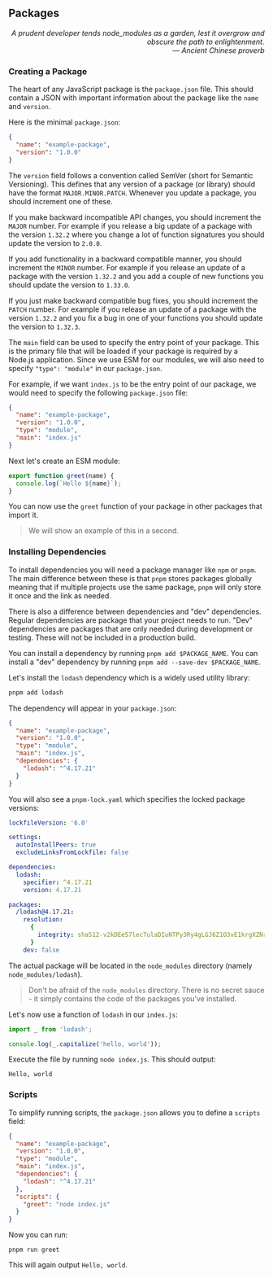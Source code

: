 ## Packages

<div style="text-align: right"> <i>A prudent developer tends node_modules as a garden, lest it overgrow and obscure the path to enlightenment. <br> — Ancient Chinese proverb </i> </div>

### Creating a Package

The heart of any JavaScript package is the `package.json` file.
This should contain a JSON with important information about the package like the `name` and `version`.

Here is the minimal `package.json`:

```json
{
  "name": "example-package",
  "version": "1.0.0"
}
```

The `version` field follows a convention called SemVer (short for Semantic Versioning).
This defines that any version of a package (or library) should have the format `MAJOR.MINOR.PATCH`.
Whenever you update a package, you should increment one of these.

If you make backward incompatible API changes, you should increment the `MAJOR` number.
For example if you release a big update of a package with the version `1.32.2` where you change a lot of function signatures you should update the version to `2.0.0`.

If you add functionality in a backward compatible manner, you should increment the `MINOR` number.
For example if you release an update of a package with the version `1.32.2` and you add a couple of new functions you should update the version to `1.33.0`.

If you just make backward compatible bug fixes, you should increment the `PATCH` number.
For example if you release an update of a package with the version `1.32.2` and you fix a bug in one of your functions you should update the version to `1.32.3`.

The `main` field can be used to specify the entry point of your package.
This is the primary file that will be loaded if your package is required by a Node.js application.
Since we use ESM for our modules, we will also need to specify `"type": "module"` in our `package.json`.

For example, if we want `index.js` to be the entry point of our package, we would need to specify the following `package.json` file:

```json
{
  "name": "example-package",
  "version": "1.0.0",
  "type": "module",
  "main": "index.js"
}
```

Next let's create an ESM module:

```js
export function greet(name) {
  console.log(`Hello ${name}`);
}
```

You can now use the `greet` function of your package in other packages that import it.

> We will show an example of this in a second.

### Installing Dependencies

To install dependencies you will need a package manager like `npm` or `pnpm`.
The main difference between these is that `pnpm` stores packages globally meaning that if multiple projects use the same package, `pnpm` will only store it once and the link as needed.

There is also a difference between dependencies and "dev" dependencies.
Regular dependencies are package that your project needs to run.
"Dev" dependencies are packages that are only needed during development or testing.
These will not be included in a production build.

You can install a dependency by running `pnpm add $PACKAGE_NAME`.
You can install a "dev" dependency by running `pnpm add --save-dev $PACKAGE_NAME`.

Let's install the `lodash` dependency which is a widely used utility library:

```js
pnpm add lodash
```

The dependency will appear in your `package.json`:

```json
{
  "name": "example-package",
  "version": "1.0.0",
  "type": "module",
  "main": "index.js",
  "dependencies": {
    "lodash": "^4.17.21"
  }
}
```

You will also see a `pnpm-lock.yaml` which specifies the locked package versions:

```yaml
lockfileVersion: '6.0'

settings:
  autoInstallPeers: true
  excludeLinksFromLockfile: false

dependencies:
  lodash:
    specifier: ^4.17.21
    version: 4.17.21

packages:
  /lodash@4.17.21:
    resolution:
      {
        integrity: sha512-v2kDEe57lecTulaDIuNTPy3Ry4gLGJ6Z1O3vE1krgXZNrsQ+LFTGHVxVjcXPs17LhbZVGedAJv8XZ1tvj5FvSg==,
      }
    dev: false
```

The actual package will be located in the `node_modules` directory (namely `node_modules/lodash`).

> Don't be afraid of the `node_modules` directory.
> There is no secret sauce - it simply contains the code of the packages you've installed.

Let's now use a function of `lodash` in our `index.js`:

```js
import _ from 'lodash';

console.log(_.capitalize('hello, world'));
```

Execute the file by running `node index.js`.
This should output:

```
Hello, world
```

### Scripts

To simplify running scripts, the `package.json` allows you to define a `scripts` field:

```json
{
  "name": "example-package",
  "version": "1.0.0",
  "type": "module",
  "main": "index.js",
  "dependencies": {
    "lodash": "^4.17.21"
  },
  "scripts": {
    "greet": "node index.js"
  }
}
```

Now you can run:

```
pnpm run greet
```

This will again output `Hello, world`.
